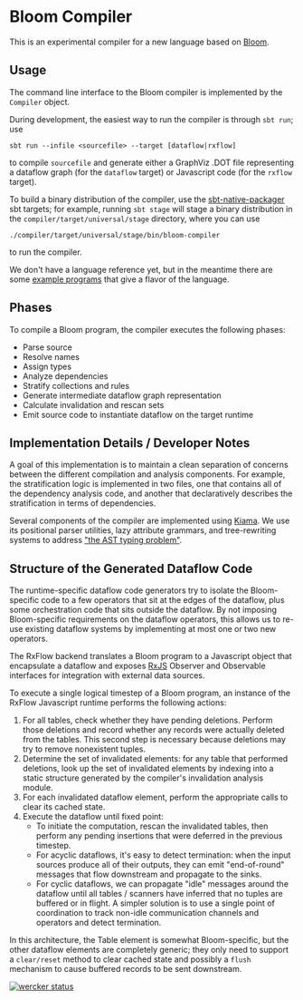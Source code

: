 # Bloom Compiler

This is an experimental compiler for a new language based on
[Bloom](http://www.bloom-lang.net/).


## Usage

The command line interface to the Bloom compiler is implemented by the
`Compiler` object.

During development, the easiest way to run the compiler is through `sbt run`;
use

    sbt run --infile <sourcefile> --target [dataflow|rxflow]

to compile `sourcefile` and generate either a GraphViz .DOT file representing
a dataflow graph (for the `dataflow` target) or Javascript code (for the
`rxflow` target).


To build a binary distribution of the compiler, use the
[sbt-native-packager](https://github.com/sbt/sbt-native-packager) sbt targets;
for example, running `sbt stage` will stage a binary distribution in the
`compiler/target/universal/stage` directory, where you can use

    ./compiler/target/universal/stage/bin/bloom-compiler

to run the compiler.

We don't have a language reference yet, but in the meantime there are some
[example programs](/compiler/src/test/resources/examples/) that give a flavor
of the language.


## Phases

To compile a Bloom program, the compiler executes the following phases:

- Parse source
- Resolve names
- Assign types
- Analyze dependencies
- Stratify collections and rules
- Generate intermediate dataflow graph representation
- Calculate invalidation and rescan sets
- Emit source code to instantiate dataflow on the target runtime


## Implementation Details / Developer Notes

A goal of this implementation is to maintain a clean separation of concerns
between the different compilation and analysis components.  For example, the
stratification logic is implemented in two files, one that contains all of the
dependency analysis code, and another that declaratively describes the
stratification in terms of dependencies.

Several components of the compiler are implemented using
[Kiama](https://code.google.com/p/kiama/).  We use its positional parser
utilities, lazy attribute grammars, and tree-rewriting systems to address ["the
AST typing problem"](http://lambda-the-ultimate.org/node/4170).


## Structure of the Generated Dataflow Code

The runtime-specific dataflow code generators try to isolate the Bloom-specific
code to a few operators that sit at the edges of the dataflow, plus some
orchestration code that sits outside the dataflow.  By not imposing
Bloom-specific requirements on the dataflow operators, this allows us to re-use
existing dataflow systems by  implementing at most one or two new operators.

The RxFlow backend translates a Bloom program to a Javascript object that
encapsulate a dataflow and exposes
[RxJS](http://reactive-extensions.github.io/RxJS/) Observer and Observable
interfaces for integration with external data sources.

To execute a single logical timestep of a Bloom program, an instance of the
RxFlow Javascript runtime performs the following actions:

1. For all tables, check whether they have pending deletions.  Perform those
   deletions and record whether any records were actually deleted from the
   tables.  This second step is necessary because deletions may try to remove
   nonexistent tuples.
3. Determine the set of invalidated elements: for any table that performed
   deletions, look up the set of invalidated elements by indexing into a static
   structure generated by the compiler's invalidation analysis module.
4. For each invalidated dataflow element, perform the appropriate calls to
   clear its cached state.
5. Execute the dataflow until fixed point:
    - To initiate the computation, rescan the invalidated tables, then perform
      any pending insertions that were deferred in the previous timestep.
    - For acyclic dataflows, it's easy to detect termination: when the input
      sources produce all of their outputs, they can emit "end-of-round"
      messages that flow downstream and propagate to the sinks.
    - For cyclic dataflows, we can propagate "idle" messages around the
      dataflow until all tables / scanners have inferred that no tuples are
      buffered or in flight.  A simpler solution is to use a single point of
      coordination to track non-idle communication channels and operators and
      detect termination.

In this architecture, the Table element is somewhat Bloom-specific, but the
other dataflow elements are completely generic; they only need to support
a `clear/reset` method to clear cached state and possibly a `flush` mechanism
to cause buffered records to be sent downstream.


[![wercker status](https://app.wercker.com/status/57637a8bfa9aedbe840380a5621d4df7/m/master "wercker status")](https://app.wercker.com/project/bykey/57637a8bfa9aedbe840380a5621d4df7)
